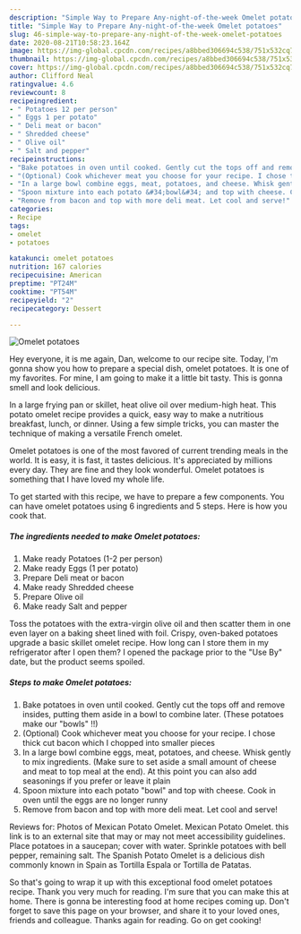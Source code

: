 ```yaml
---
description: "Simple Way to Prepare Any-night-of-the-week Omelet potatoes"
title: "Simple Way to Prepare Any-night-of-the-week Omelet potatoes"
slug: 46-simple-way-to-prepare-any-night-of-the-week-omelet-potatoes
date: 2020-08-21T10:58:23.164Z
image: https://img-global.cpcdn.com/recipes/a8bbed306694c538/751x532cq70/omelet-potatoes-recipe-main-photo.jpg
thumbnail: https://img-global.cpcdn.com/recipes/a8bbed306694c538/751x532cq70/omelet-potatoes-recipe-main-photo.jpg
cover: https://img-global.cpcdn.com/recipes/a8bbed306694c538/751x532cq70/omelet-potatoes-recipe-main-photo.jpg
author: Clifford Neal
ratingvalue: 4.6
reviewcount: 8
recipeingredient:
- " Potatoes 12 per person"
- " Eggs 1 per potato"
- " Deli meat or bacon"
- " Shredded cheese"
- " Olive oil"
- " Salt and pepper"
recipeinstructions:
- "Bake potatoes in oven until cooked. Gently cut the tops off and remove insides, putting them aside in a bowl to combine later. (These potatoes make our &#34;bowls&#34; !!)"
- "(Optional) Cook whichever meat you choose for your recipe. I chose thick cut bacon which I chopped into smaller pieces"
- "In a large bowl combine eggs, meat, potatoes, and cheese. Whisk gently to mix ingredients. (Make sure to set aside a small amount of cheese and meat to top meal at the end). At this point you can also add seasonings if you prefer or leave it plain"
- "Spoon mixture into each potato &#34;bowl&#34; and top with cheese. Cook in oven until the eggs are no longer runny"
- "Remove from bacon and top with more deli meat. Let cool and serve!"
categories:
- Recipe
tags:
- omelet
- potatoes

katakunci: omelet potatoes 
nutrition: 167 calories
recipecuisine: American
preptime: "PT24M"
cooktime: "PT54M"
recipeyield: "2"
recipecategory: Dessert

---
```



![Omelet potatoes](https://img-global.cpcdn.com/recipes/a8bbed306694c538/751x532cq70/omelet-potatoes-recipe-main-photo.jpg)

Hey everyone, it is me again, Dan, welcome to our recipe site. Today, I'm gonna show you how to prepare a special dish, omelet potatoes. It is one of my favorites. For mine, I am going to make it a little bit tasty. This is gonna smell and look delicious.

In a large frying pan or skillet, heat olive oil over medium-high heat. This potato omelet recipe provides a quick, easy way to make a nutritious breakfast, lunch, or dinner. Using a few simple tricks, you can master the technique of making a versatile French omelet.

Omelet potatoes is one of the most favored of current trending meals in the world. It is easy, it is fast, it tastes delicious. It's appreciated by millions every day. They are fine and they look wonderful. Omelet potatoes is something that I have loved my whole life.


To get started with this recipe, we have to prepare a few components. You can have omelet potatoes using 6 ingredients and 5 steps. Here is how you cook that.

<!--inarticleads1-->

##### The ingredients needed to make Omelet potatoes:

1. Make ready  Potatoes (1-2 per person)
1. Make ready  Eggs (1 per potato)
1. Prepare  Deli meat or bacon
1. Make ready  Shredded cheese
1. Prepare  Olive oil
1. Make ready  Salt and pepper


Toss the potatoes with the extra-virgin olive oil and then scatter them in one even layer on a baking sheet lined with foil. Crispy, oven-baked potatoes upgrade a basic skillet omelet recipe. How long can I store them in my refrigerator after I open them? I opened the package prior to the &#34;Use By&#34; date, but the product seems spoiled. 

<!--inarticleads2-->

##### Steps to make Omelet potatoes:

1. Bake potatoes in oven until cooked. Gently cut the tops off and remove insides, putting them aside in a bowl to combine later. (These potatoes make our &#34;bowls&#34; !!)
1. (Optional) Cook whichever meat you choose for your recipe. I chose thick cut bacon which I chopped into smaller pieces
1. In a large bowl combine eggs, meat, potatoes, and cheese. Whisk gently to mix ingredients. (Make sure to set aside a small amount of cheese and meat to top meal at the end). At this point you can also add seasonings if you prefer or leave it plain
1. Spoon mixture into each potato &#34;bowl&#34; and top with cheese. Cook in oven until the eggs are no longer runny
1. Remove from bacon and top with more deli meat. Let cool and serve!


Reviews for: Photos of Mexican Potato Omelet. Mexican Potato Omelet. this link is to an external site that may or may not meet accessibility guidelines. Place potatoes in a saucepan; cover with water. Sprinkle potatoes with bell pepper, remaining salt. The Spanish Potato Omelet is a delicious dish commonly known in Spain as Tortilla Espala or Tortilla de Patatas. 

So that's going to wrap it up with this exceptional food omelet potatoes recipe. Thank you very much for reading. I'm sure that you can make this at home. There is gonna be interesting food at home recipes coming up. Don't forget to save this page on your browser, and share it to your loved ones, friends and colleague. Thanks again for reading. Go on get cooking!
